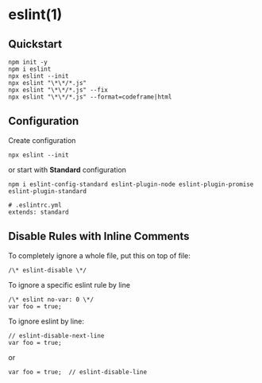 
# eslint(1)

## Quickstart

    npm init -y
    npm i eslint
    npx eslint --init
    npx eslint "\*\*/*.js"
    npx eslint "\*\*/*.js" --fix
    npx eslint "\*\*/*.js" --format=codeframe|html 

## Configuration

  Create configuration

    npx eslint --init

  or start with __Standard__ configuration

    npm i eslint-config-standard eslint-plugin-node eslint-plugin-promise eslint-plugin-standard

    # .eslintrc.yml
    extends: standard

## Disable Rules with Inline Comments

To completely ignore a whole file, put this on top of file:

    /\* eslint-disable \*/

To ignore a specific eslint rule by line

    /\* eslint no-var: 0 \*/
    var foo = true;

To ignore eslint by line:

    // eslint-disable-next-line
    var foo = true;

  or

    var foo = true;  // eslint-disable-line


